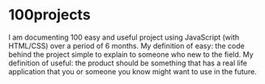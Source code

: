 # 100projects

I am documenting 100 easy and useful project using JavaScript (with HTML/CSS) over a period of 6 months.
My definition of easy: the code behind the project simple to explain to someone who new to the field. 
My definition of useful: the product should be something that has a real life application that you or someone you know might want to use in the future.
